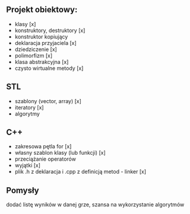 ## Projekt obiektowy:
- klasy                                                     [x]
- konstruktory, destruktory                                 [x]
- konstruktor kopiujący
- deklaracja przyjaciela                                    [x]
- dziedziczenie                                             [x]
- polimorfizm                                               [x]
- klasa abstrakcyjna                                        [x]
- czysto wirtualne metody                                   [x]

## STL
- szablony (vector, array)                                  [x]
- iteratory                                                 [x]
- algorytmy                                                 

## C++
- zakresowa pętla for                                       [x]
- własny szablon klasy (lub funkcji)                        [x]
- przeciążanie operatorów                                   
- wyjątki                                                   [x]
- plik .h z deklaracja i .cpp z definicją metod  - linker   [x]

## Pomysły
dodać listę wyników w danej grze, szansa na wykorzystanie algorytmów
